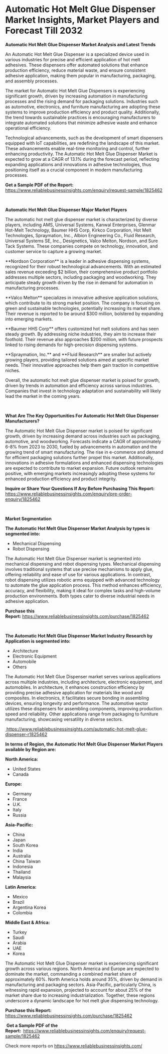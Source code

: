<p><h1>Automatic Hot Melt Glue Dispenser Market Insights, Market Players and Forecast Till 2032</h1></p><p><strong>Automatic Hot Melt Glue Dispenser Market Analysis and Latest Trends</strong></p>
<p><p>An Automatic Hot Melt Glue Dispenser is a specialized device used in various industries for precise and efficient application of hot melt adhesives. These dispensers offer automated solutions that enhance production efficiency, reduce material waste, and ensure consistent adhesive application, making them popular in manufacturing, packaging, and assembly processes.</p><p>The market for Automatic Hot Melt Glue Dispensers is experiencing significant growth, driven by increasing automation in manufacturing processes and the rising demand for packaging solutions. Industries such as automotive, electronics, and furniture manufacturing are adopting these systems to improve production efficiency and product quality. Additionally, the trend towards sustainable practices is encouraging manufacturers to integrate automated solutions that minimize adhesive waste and enhance operational efficiency.</p><p>Technological advancements, such as the development of smart dispensers equipped with IoT capabilities, are redefining the landscape of this market. These advancements enable real-time monitoring and control, further enhancing productivity. The Automatic Hot Melt Glue Dispenser Market is expected to grow at a CAGR of 13.1% during the forecast period, reflecting expanding applications and innovations in adhesive technologies, thus positioning itself as a crucial component in modern manufacturing processes.</p></p>
<p><strong>Get a Sample PDF of the Report:&nbsp;</strong> <a href="https://www.reliablebusinessinsights.com/enquiry/request-sample/1825462?utm_campaign=2280&utm_medium=2&utm_source=Github&utm_content=ia&utm_term=27022025&utm_id=automatic-hot-melt-glue-dispenser">https://www.reliablebusinessinsights.com/enquiry/request-sample/1825462</a></p>
<p>&nbsp;</p>
<p><strong>Automatic Hot Melt Glue Dispenser Major Market Players</strong></p>
<p><p>The automatic hot melt glue dispenser market is characterized by diverse players, including AMS, Universal Systems, Kanwal Enterprises, Glenmar Hot-Melt Technology, Baumer HHS Corp, Kirkco Corporation, Hot Melt Technologies, Spraymation, Inc., Albion Engineering Co., Fluid Research, Universal Systems SE, Inc., Designetics, Valco Melton, Nordson, and Sure Tack Systems. These companies compete on technology, innovation, and customer service to capture a growing market.</p><p>**Nordson Corporation** is a leader in adhesive dispensing systems, recognized for their robust technological advancements. With an estimated sales revenue exceeding $2 billion, their comprehensive product portfolio addresses multiple sectors, including packaging and woodworking. They anticipate steady growth driven by the rise in demand for automation in manufacturing processes.</p><p>**Valco Melton** specializes in innovative adhesive application solutions, which contribute to its strong market position. The company is focusing on green and sustainable technologies, potentially increasing its market share. Their revenue is reported to be around $300 million, bolstered by expanding into emerging markets.</p><p>**Baumer HHS Corp** offers customized hot melt solutions and has seen steady growth. By addressing niche industries, they aim to increase their foothold. Their revenue also approaches $200 million, with future prospects linked to rising demands for high-precision dispensing systems.</p><p>**Spraymation, Inc.** and **Fluid Research** are smaller but actively growing players, providing tailored solutions aimed at specific market needs. Their innovative approaches help them gain traction in competitive niches.</p><p>Overall, the automatic hot melt glue dispenser market is poised for growth, driven by trends in automation and efficiency across various industries. Companies that invest in technology adaptation and sustainability will likely lead the market in the coming years.</p></p>
<p>&nbsp;</p>
<p><strong>What Are The Key Opportunities For Automatic Hot Melt Glue Dispenser Manufacturers?</strong></p>
<p><p>The Automatic Hot Melt Glue Dispenser market is poised for significant growth, driven by increasing demand across industries such as packaging, automotive, and woodworking. Forecasts indicate a CAGR of approximately 6-8% from 2023 to 2030, fueled by advancements in automation and the growing trend of smart manufacturing. The rise in e-commerce and demand for efficient packaging solutions further propel this market. Additionally, innovations in adhesive formulations and enhanced dispensing technologies are expected to contribute to market expansion. Future outlook remains positive, with emerging markets increasingly adopting these systems for enhanced production efficiency and product integrity.</p></p>
<p><strong>Inquire or Share Your Questions If Any Before Purchasing This Report:</strong> <a href="https://www.reliablebusinessinsights.com/enquiry/pre-order-enquiry/1825462?utm_campaign=2280&utm_medium=2&utm_source=Github&utm_content=ia&utm_term=27022025&utm_id=automatic-hot-melt-glue-dispenser">https://www.reliablebusinessinsights.com/enquiry/pre-order-enquiry/1825462</a></p>
<p>&nbsp;</p>
<p><strong>Market Segmentation</strong></p>
<p><strong>The Automatic Hot Melt Glue Dispenser Market Analysis by types is segmented into:</strong></p>
<p><ul><li>Mechanical Dispensing</li><li>Robot Dispensing</li></ul></p>
<p><p>The Automatic Hot Melt Glue Dispenser market is segmented into mechanical dispensing and robot dispensing types. Mechanical dispensing involves traditional systems that use precise mechanisms to apply glue, offering reliability and ease of use for various applications. In contrast, robot dispensing utilizes robotic arms equipped with advanced technology to automate the glue application process. This method enhances efficiency, accuracy, and flexibility, making it ideal for complex tasks and high-volume production environments. Both types cater to diverse industrial needs in adhesive application.</p></p>
<p><strong>Purchase this Report:&nbsp;</strong><a href="https://www.reliablebusinessinsights.com/purchase/1825462?utm_campaign=2280&utm_medium=2&utm_source=Github&utm_content=ia&utm_term=27022025&utm_id=automatic-hot-melt-glue-dispenser">https://www.reliablebusinessinsights.com/purchase/1825462</a></p>
<p>&nbsp;</p>
<p><strong>The Automatic Hot Melt Glue Dispenser Market Industry Research by Application is segmented into:</strong></p>
<p><ul><li>Architecture</li><li>Electronic Equipment</li><li>Automobile</li><li>Others</li></ul></p>
<p><p>The Automatic Hot Melt Glue Dispenser market serves various applications across multiple industries, including architecture, electronic equipment, and automobiles. In architecture, it enhances construction efficiency by providing precise adhesive application for materials like wood and composites. In electronics, it facilitates secure bonding in assembling devices, ensuring longevity and performance. The automotive sector utilizes these dispensers for assembling components, improving production speed and reliability. Other applications range from packaging to furniture manufacturing, showcasing versatility in diverse sectors.</p></p>
<p><a href="https://www.reliablebusinessinsights.com/automatic-hot-melt-glue-dispenser-r1825462?utm_campaign=2280&utm_medium=2&utm_source=Github&utm_content=ia&utm_term=27022025&utm_id=automatic-hot-melt-glue-dispenser">&nbsp;https://www.reliablebusinessinsights.com/automatic-hot-melt-glue-dispenser-r1825462</a></p>
<p><strong>In terms of Region, the Automatic Hot Melt Glue Dispenser Market Players available by Region are:</strong></p>
<p>
    <p> <strong> North America: </strong>
        <ul>
            <li>United States</li>
            <li>Canada</li>
        </ul>
        </p> 
    <p> <strong> Europe: </strong>
        <ul>
            <li>Germany</li>
            <li>France</li>
            <li>U.K.</li>
            <li>Italy</li>
            <li>Russia</li>
        </ul>
        </p> 
    <p> <strong> Asia-Pacific: </strong>
        <ul>
            <li>China</li>
            <li>Japan</li>
            <li>South Korea</li>
            <li>India</li>
            <li>Australia</li>
            <li>China Taiwan</li>
            <li>Indonesia</li>
            <li>Thailand</li>
            <li>Malaysia</li>
        </ul>
        </p> 
    <p> <strong> Latin America: </strong>
        <ul>
            <li>Mexico</li>
            <li>Brazil</li>
            <li>Argentina Korea</li>
            <li>Colombia</li>
        </ul>
        </p> 
    <p> <strong> Middle East & Africa: </strong>
        <ul>
            <li>Turkey</li>
            <li>Saudi</li>
            <li>Arabia</li>
            <li>UAE</li>
            <li>Korea</li>
        </ul>
    </p>
    </p>
<p><p>The Automatic Hot Melt Glue Dispenser market is experiencing significant growth across various regions. North America and Europe are expected to dominate the market, commanding a combined market share of approximately 60%. North America holds around 35%, driven by demand in manufacturing and packaging sectors. Asia-Pacific, particularly China, is witnessing rapid expansion, projected to account for about 25% of the market share due to increasing industrialization. Together, these regions underscore a dynamic landscape for hot melt glue dispensing technology.</p></p>
<p><strong>Purchase this Report: </strong><a href="https://www.reliablebusinessinsights.com/purchase/1825462?utm_campaign=2280&utm_medium=2&utm_source=Github&utm_content=ia&utm_term=27022025&utm_id=automatic-hot-melt-glue-dispenser">https://www.reliablebusinessinsights.com/purchase/1825462</a></p>
<p>&nbsp;<strong>Get a Sample PDF of the Report:&nbsp;&nbsp;</strong><a href="https://www.reliablebusinessinsights.com/enquiry/request-sample/1825462?utm_campaign=2280&utm_medium=2&utm_source=Github&utm_content=ia&utm_term=27022025&utm_id=automatic-hot-melt-glue-dispenser">https://www.reliablebusinessinsights.com/enquiry/request-sample/1825462</a></p>
<p><strong></strong></p>
<p>Check more reports on <a href="https://www.reliablebusinessinsights.com/?utm_campaign=2280&utm_medium=2&utm_source=Github&utm_content=ia&utm_term=27022025&utm_id=automatic-hot-melt-glue-dispenser">https://www.reliablebusinessinsights.com/</a></p>